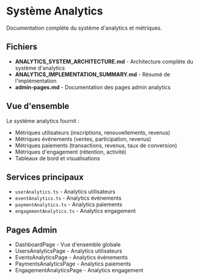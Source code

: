 # Système Analytics

Documentation complète du système d'analytics et métriques.

## Fichiers

- **ANALYTICS_SYSTEM_ARCHITECTURE.md** - Architecture complète du système d'analytics
- **ANALYTICS_IMPLEMENTATION_SUMMARY.md** - Résumé de l'implémentation
- **admin-pages.md** - Documentation des pages admin analytics

## Vue d'ensemble

Le système analytics fournit :
- Métriques utilisateurs (inscriptions, renouvellements, revenus)
- Métriques événements (ventes, participation, revenus)
- Métriques paiements (transactions, revenus, taux de conversion)
- Métriques d'engagement (rétention, activité)
- Tableaux de bord et visualisations

## Services principaux

- `userAnalytics.ts` - Analytics utilisateurs
- `eventAnalytics.ts` - Analytics événements
- `paymentAnalytics.ts` - Analytics paiements
- `engagementAnalytics.ts` - Analytics engagement

## Pages Admin

- DashboardPage - Vue d'ensemble globale
- UsersAnalyticsPage - Analytics utilisateurs
- EventsAnalyticsPage - Analytics événements
- PaymentsAnalyticsPage - Analytics paiements
- EngagementAnalyticsPage - Analytics engagement

